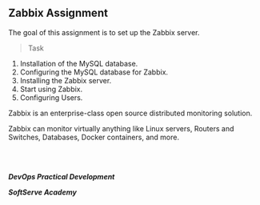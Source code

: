 ## Zabbix Assignment

The goal of this assignment is to set up the Zabbix server.

>Task
1. Installation of the MySQL database.
2. Configuring the MySQL database for Zabbix.
3. Installing the Zabbix server.
4. Start using Zabbix.
5. Configuring Users.

Zabbix is an enterprise-class open source distributed monitoring solution.

Zabbix can monitor virtually anything like Linux servers, Routers and Switches, Databases, Docker containers, and more.

<br/><br/>

_**DevOps Practical Development**_ 

_**SoftServe Academy**_

<br/>
